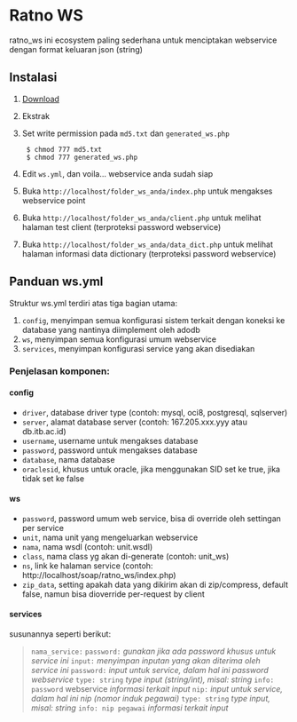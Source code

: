Ratno WS
========
ratno_ws ini ecosystem paling sederhana untuk menciptakan webservice dengan format keluaran json (string)

Instalasi
---------
1. [Download](https://github.com/ratno/ratno_ws/zipball/master)
2. Ekstrak
3. Set write permission pada `md5.txt` dan `generated_ws.php`

        $ chmod 777 md5.txt
        $ chmod 777 generated_ws.php

4. Edit `ws.yml`, dan voila... webservice anda sudah siap
5. Buka `http://localhost/folder_ws_anda/index.php` untuk mengakses webservice point 
6. Buka `http://localhost/folder_ws_anda/client.php` untuk melihat halaman test client (terproteksi password webservice)
7. Buka `http://localhost/folder_ws_anda/data_dict.php` untuk melihat halaman informasi data dictionary (terproteksi password webservice)

Panduan ws.yml
--------------
Struktur ws.yml terdiri atas tiga bagian utama:

1. `config`, menyimpan semua konfigurasi sistem terkait dengan koneksi ke database yang nantinya diimplement oleh adodb
2. `ws`, menyimpan semua konfigurasi umum webservice
3. `services`, menyimpan konfigurasi service yang akan disediakan 

### Penjelasan komponen:

#### config
* `driver`, database driver type (contoh: mysql, oci8, postgresql, sqlserver)
* `server`, alamat database server (contoh: 167.205.xxx.yyy atau db.itb.ac.id)
* `username`, username untuk mengakses database
* `password`, password untuk mengakses database
* `database`, nama database
* `oraclesid`, khusus untuk oracle, jika menggunakan SID set ke true, jika tidak set ke false

#### ws
* `password`, password umum web service, bisa di override oleh settingan per service
* `unit`, nama unit yang mengeluarkan webservice
* `nama`, nama wsdl (contoh: unit.wsdl)
* `class`, nama class yg akan di-generate (contoh: unit_ws)
* `ns`, link ke halaman service (contoh: http://localhost/soap/ratno_ws/index.php)
* `zip_data`, setting apakah data yang dikirim akan di zip/compress, default false, namun bisa dioverride per-request by client

#### services
susunannya seperti berikut:
> `nama_service:`
>   `password:` *gunakan jika ada password khusus untuk service ini*
>   `input:` *menyimpan inputan yang akan diterima oleh service ini*
>     `password:` *input untuk service, dalam hal ini password webservice*
>       `type: string` *type input (string/int), misal: string*
>       `info: password` webservice *informasi terkait input*
>     `nip:` *input untuk service, dalam hal ini nip (nomor induk pegawai)*
>       `type: string` *type input, misal: string*
>       `info: nip pegawai` *informasi terkait input*

